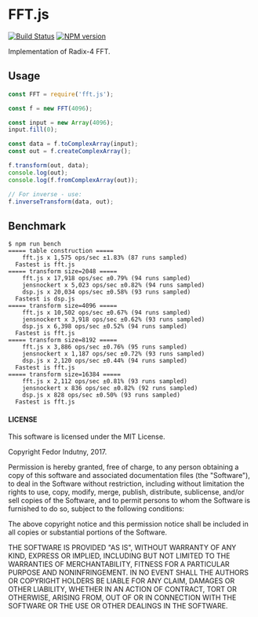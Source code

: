 # FFT.js
[![Build Status](https://secure.travis-ci.org/indutny/fft.js.svg)](http://travis-ci.org/indutny/fft.js)
[![NPM version](https://badge.fury.io/js/fft.js.svg)](https://badge.fury.io/js/fft.js)

Implementation of Radix-4 FFT.

## Usage

```js
const FFT = require('fft.js');

const f = new FFT(4096);

const input = new Array(4096);
input.fill(0);

const data = f.toComplexArray(input);
const out = f.createComplexArray();

f.transform(out, data);
console.log(out);
console.log(f.fromComplexArray(out));

// For inverse - use:
f.inverseTransform(data, out);
```

## Benchmark

```
$ npm run bench
===== table construction =====
    fft.js x 1,575 ops/sec ±1.83% (87 runs sampled)
  Fastest is fft.js
===== transform size=2048 =====
    fft.js x 17,918 ops/sec ±0.79% (94 runs sampled)
    jensnockert x 5,023 ops/sec ±0.82% (94 runs sampled)
    dsp.js x 20,034 ops/sec ±0.58% (93 runs sampled)
  Fastest is dsp.js
===== transform size=4096 =====
    fft.js x 10,502 ops/sec ±0.67% (94 runs sampled)
    jensnockert x 3,918 ops/sec ±0.62% (93 runs sampled)
    dsp.js x 6,398 ops/sec ±0.52% (94 runs sampled)
  Fastest is fft.js
===== transform size=8192 =====
    fft.js x 3,886 ops/sec ±0.76% (95 runs sampled)
    jensnockert x 1,187 ops/sec ±0.72% (93 runs sampled)
    dsp.js x 2,120 ops/sec ±0.44% (94 runs sampled)
  Fastest is fft.js
===== transform size=16384 =====
    fft.js x 2,112 ops/sec ±0.81% (93 runs sampled)
    jensnockert x 836 ops/sec ±0.82% (92 runs sampled)
    dsp.js x 828 ops/sec ±0.50% (93 runs sampled)
  Fastest is fft.js
```

#### LICENSE

This software is licensed under the MIT License.

Copyright Fedor Indutny, 2017.

Permission is hereby granted, free of charge, to any person obtaining a
copy of this software and associated documentation files (the
"Software"), to deal in the Software without restriction, including
without limitation the rights to use, copy, modify, merge, publish,
distribute, sublicense, and/or sell copies of the Software, and to permit
persons to whom the Software is furnished to do so, subject to the
following conditions:

The above copyright notice and this permission notice shall be included
in all copies or substantial portions of the Software.

THE SOFTWARE IS PROVIDED "AS IS", WITHOUT WARRANTY OF ANY KIND, EXPRESS
OR IMPLIED, INCLUDING BUT NOT LIMITED TO THE WARRANTIES OF
MERCHANTABILITY, FITNESS FOR A PARTICULAR PURPOSE AND NONINFRINGEMENT. IN
NO EVENT SHALL THE AUTHORS OR COPYRIGHT HOLDERS BE LIABLE FOR ANY CLAIM,
DAMAGES OR OTHER LIABILITY, WHETHER IN AN ACTION OF CONTRACT, TORT OR
OTHERWISE, ARISING FROM, OUT OF OR IN CONNECTION WITH THE SOFTWARE OR THE
USE OR OTHER DEALINGS IN THE SOFTWARE.
